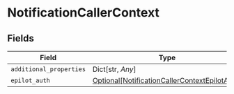 # NotificationCallerContext


## Fields

| Field                                                                                                       | Type                                                                                                        | Required                                                                                                    | Description                                                                                                 |
| ----------------------------------------------------------------------------------------------------------- | ----------------------------------------------------------------------------------------------------------- | ----------------------------------------------------------------------------------------------------------- | ----------------------------------------------------------------------------------------------------------- |
| `additional_properties`                                                                                     | Dict[str, *Any*]                                                                                            | :heavy_minus_sign:                                                                                          | N/A                                                                                                         |
| `epilot_auth`                                                                                               | [Optional[NotificationCallerContextEpilotAuth]](../../models/shared/notificationcallercontextepilotauth.md) | :heavy_minus_sign:                                                                                          | N/A                                                                                                         |